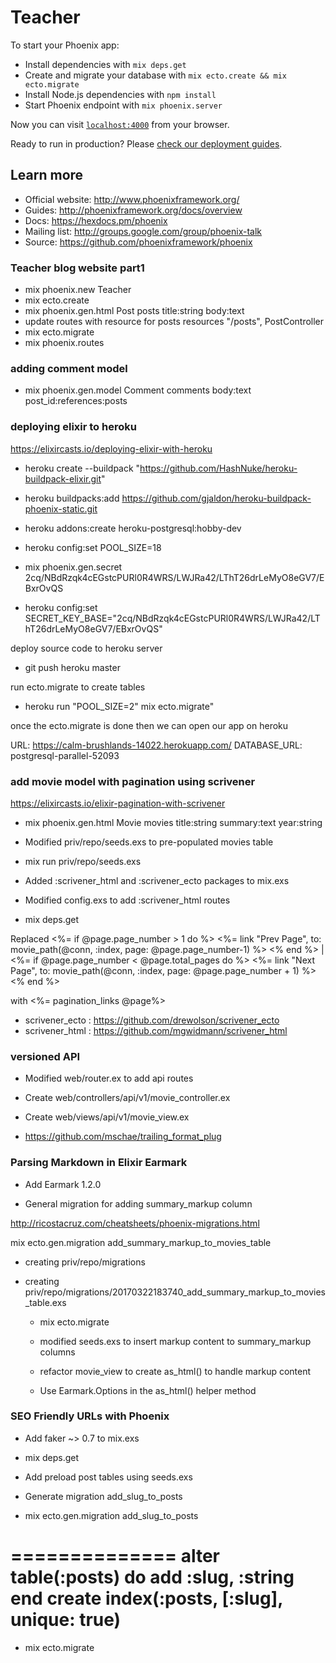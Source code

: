 # Teacher

To start your Phoenix app:

  * Install dependencies with `mix deps.get`
  * Create and migrate your database with `mix ecto.create && mix ecto.migrate`
  * Install Node.js dependencies with `npm install`
  * Start Phoenix endpoint with `mix phoenix.server`

Now you can visit [`localhost:4000`](http://localhost:4000) from your browser.

Ready to run in production? Please [check our deployment guides](http://www.phoenixframework.org/docs/deployment).

## Learn more

  * Official website: http://www.phoenixframework.org/
  * Guides: http://phoenixframework.org/docs/overview
  * Docs: https://hexdocs.pm/phoenix
  * Mailing list: http://groups.google.com/group/phoenix-talk
  * Source: https://github.com/phoenixframework/phoenix

### Teacher blog website part1
  * mix phoenix.new Teacher
  * mix ecto.create
  * mix phoenix.gen.html Post posts title:string body:text
  * update routes with resource for posts
  resources "/posts", PostController
  * mix ecto.migrate
  * mix phoenix.routes

### adding comment model

  * mix phoenix.gen.model Comment comments body:text post_id:references:posts

### deploying elixir to heroku

https://elixircasts.io/deploying-elixir-with-heroku

  * heroku create --buildpack "https://github.com/HashNuke/heroku-buildpack-elixir.git"
  * heroku buildpacks:add https://github.com/gjaldon/heroku-buildpack-phoenix-static.git
  * heroku addons:create heroku-postgresql:hobby-dev
  * heroku config:set POOL_SIZE=18
  * mix phoenix.gen.secret
  2cq/NBdRzqk4cEGstcPURl0R4WRS/LWJRa42/LThT26drLeMyO8eGV7/EBxrOvQS

  * heroku config:set SECRET_KEY_BASE="2cq/NBdRzqk4cEGstcPURl0R4WRS/LWJRa42/LThT26drLeMyO8eGV7/EBxrOvQS"

deploy source code to heroku server
  * git push heroku master

run ecto.migrate to create tables
  * heroku run "POOL_SIZE=2" mix ecto.migrate"

once the ecto.migrate is done then we can open our app on heroku

URL: https://calm-brushlands-14022.herokuapp.com/
DATABASE_URL: postgresql-parallel-52093


### add movie model with pagination using scrivener
https://elixircasts.io/elixir-pagination-with-scrivener

  * mix phoenix.gen.html Movie movies title:string summary:text year:string

  * Modified priv/repo/seeds.exs to pre-populated movies table

  * mix run priv/repo/seeds.exs

  * Added :scrivener_html and :scrivener_ecto packages to mix.exs

  * Modified config.exs to add :scrivener_html routes

  * mix deps.get

  Replaced
  <%= if @page.page_number > 1 do %>
    <%= link "Prev Page", to: movie_path(@conn, :index, page: @page.page_number-1) %>
  <% end %>
  |
  <%= if @page.page_number < @page.total_pages do %>
    <%= link "Next Page", to: movie_path(@conn, :index, page: @page.page_number + 1) %>
  <% end %>

 with
 <%= pagination_links @page%>

* scrivener_ecto : https://github.com/drewolson/scrivener_ecto
* scrivener_html : https://github.com/mgwidmann/scrivener_html

### versioned API

  * Modified web/router.ex to add api routes

  * Create web/controllers/api/v1/movie_controller.ex

  * Create web/views/api/v1/movie_view.ex

  * https://github.com/mschae/trailing_format_plug

### Parsing Markdown in Elixir Earmark

  * Add Earmark 1.2.0

  * General migration for adding summary_markup column

  http://ricostacruz.com/cheatsheets/phoenix-migrations.html

  mix ecto.gen.migration add_summary_markup_to_movies_table
  * creating priv/repo/migrations
* creating priv/repo/migrations/20170322183740_add_summary_markup_to_movies_table.exs

  * mix ecto.migrate

  * modified seeds.exs to insert markup content to summary_markup columns

  * refactor movie_view to create as_html() to handle markup content

  * Use Earmark.Options in the as_html() helper method

### SEO Friendly URLs with Phoenix

  * Add faker ~> 0.7 to mix.exs

  * mix deps.get

  * Add preload post tables using seeds.exs

  * Generate migration add_slug_to_posts

  * mix ecto.gen.migration add_slug_to_posts

  ==============
  alter table(:posts) do
    add :slug, :string
  end
  create index(:posts, [:slug], unique: true)
  ==============

  * mix ecto.migrate
  
